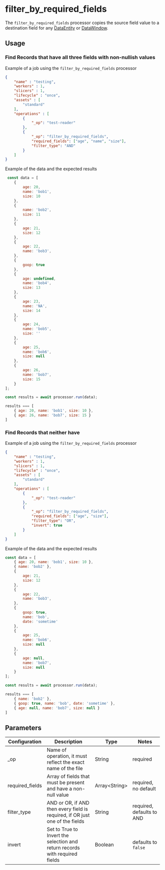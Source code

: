 # filter_by_required_fields

The `filter_by_required_fields` processor copies the source field value to a destination field for any [DataEntity](https://terascope.github.io/teraslice/docs/packages/utils/api/classes/dataentity) or [DataWindow](../entity/data-window.md).

## Usage

### Find Records that have all three fields with non-nullish values

Example of a job using the `filter_by_required_fields` processor

```json
{
    "name" : "testing",
    "workers" : 1,
    "slicers" : 1,
    "lifecycle" : "once",
    "assets" : [
        "standard"
    ],
    "operations" : [
        {
            "_op": "test-reader"
        },
        {
            "_op": "filter_by_required_fields",
            "required_fields": ["age", "name", "size"],
            "filter_type": "AND"
        }
    ]
}

```

Example of the data and the expected results

```javascript
 const data = [
    {
        age: 20,
        name: 'bob1',
        size: 10
    },
    {
        name: 'bob2',
        size: 11
    },
    {
        age: 21,
        size: 12
    },
    {
        age: 22,
        name: 'bob3',
    },
    {
        goop: true
    },
    {
        age: undefined,
        name: 'bob4',
        size: 13
    },
    {
        age: 23,
        name: 'NA',
        size: 14
    },
    {
        age: 24,
        name: 'bob5',
        size: ''
    },
    {
        age: 25,
        name: 'bob6',
        size: null
    },
    {
        age: 26,
        name: 'bob7',
        size: 15
    }
];

const results = await processor.run(data);

results === [
    { age: 20, name: 'bob1', size: 10 },
    { age: 26, name: 'bob7', size: 15 }
]
```

### Find Records that neither have

Example of a job using the `filter_by_required_fields` processor

```json
{
    "name" : "testing",
    "workers" : 1,
    "slicers" : 1,
    "lifecycle" : "once",
    "assets" : [
        "standard"
    ],
    "operations" : [
        {
            "_op": "test-reader"
        },
        {
            "_op": "filter_by_required_fields",
            "required_fields": ["age", "size"],
            "filter_type": "OR",
            "invert": true
        }
    ]
}

```

Example of the data and the expected results

```javascript
const data = [
    { age: 20, name: 'bob1', size: 10 },
    { name: 'bob2' },
    {
        age: 21,
        size: 12
    },
    {
        age: 22,
        name: 'bob3',
    },
    {
        goop: true,
        name: 'bob',
        date: 'sometime'
    },
    {
        age: 25,
        name: 'bob6',
        size: null
    },
    {
        age: null,
        name: 'bob7',
        size: null
    }
];

const results = await processor.run(data);

results === [
    { name: 'bob2' },
    { goop: true, name: 'bob', date: 'sometime' },
    { age: null, name: 'bob7', size: null }
]
```

## Parameters

| Configuration | Description                                                   | Type   | Notes                        |
| ------------- | ------------------------------------------------------------- | ------ | ---------------------------- |
| _op           | Name of operation, it must reflect the exact name of the file | String | required |
| required_fields | Array of fields that must be present and have a non-null value | Array\<String> | required, no default |
| filter_type   | AND or OR, if AND then every field is required, if OR just one of the fields | String | required, defaults to AND |
| invert  | Set to True to Invert the selection and return records with required fields | Boolean | defaults to `false` |
